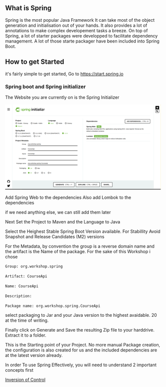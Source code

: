 ## What is Spring

Spring is the most popular Java Framework
It can take most of the object generation and initialisation out of your hands.
It also provides a lot of annotations to make complex developement tasks a breeze.
On top of Spring, a lot of starter packages were developped to facilitate dependency management.
A lot of those starte packager have been included into Spring Boot.

## How to get Started

it's fairly simple to get started,
Go to https://start.spring.io

### Spring boot and Spring initializer

The Website you are currently on is the Spring Initializer

![Spring Initializer](https://github.com/TripsJ/Spring-API-Workshop-1/blob/main/0_Resources/Images/Pasted%20image%2020230330141920.png)

Add Spring Web to the dependencies
Also add Lombok to the dependencies

if we need anything else, we can still add them later

Next Set the Project to Maven and the Language to Java

Select the Heighest Stable Spring Boot Version available. For Stabillity Avoid Snapshot and Release Candidates (M2) versions

For the Metadata, by convention the group is a reverse domain name and the artifact is the Name of the package.
For the sake of this Workshop i chose

    Group: org.workshop.spring

    Artifact: CourseApi

    Name: CourseApi

    Description:

    Package name: org.workshop.spring.CourseApi

select packaging to Jar and your Java version to the highest avaidable.
20 at the time of writing.

Finally click on Generate and Save the resulting Zip file to your harddrive.
Extract it to a folder.

This is the Starting point of your Project. No more manual Package creation, the configuration is also created for us and the included dependencies are at the latest version already.

In order To use Spring Effectively, you will need to understand 2 important concepts first

[Inversion of Control](https://github.com/TripsJ/Spring-API-Workshop-1/blob/main/Inversion%20of%20Control.md)
